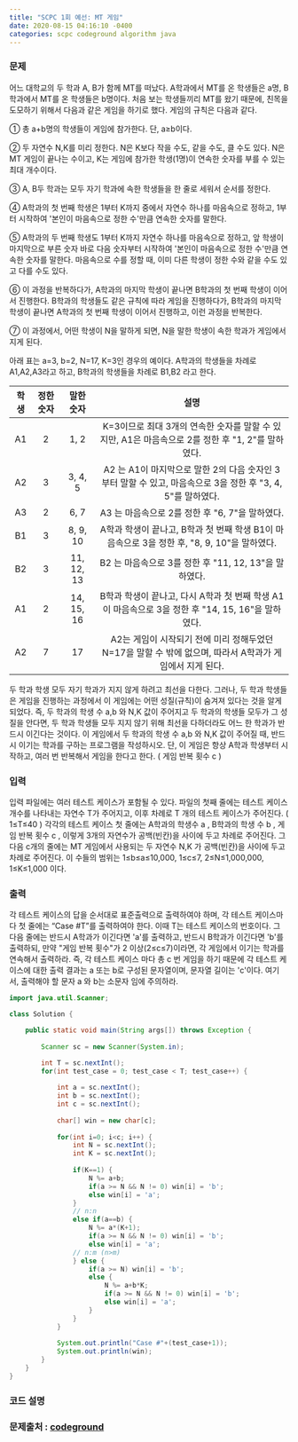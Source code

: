 ```yaml
---
title: "SCPC 1회 예선: MT 게임"
date: 2020-08-15 04:16:10 -0400
categories: scpc codeground algorithm java
---
```


### 문제
어느 대학교의 두 학과 A, B가 함께 MT를 떠났다. A학과에서 MT를 온 학생들은 a명, B학과에서 MT를 온 학생들은 b명이다.
처음 보는 학생들끼리 MT를 왔기 때문에, 친목을 도모하기 위해서 다음과 같은 게임을 하기로 했다. 게임의 규칙은 다음과 같다.

① 총 a+b명의 학생들이 게임에 참가한다. 단, a≥b이다.

② 두 자연수 N,K를 미리 정한다. N은 K보다 작을 수도, 같을 수도, 클 수도 있다.
    N은 MT 게임이 끝나는 수이고, K는 게임에 참가한 학생(1명)이 연속한 숫자를 부를 수 있는 최대 개수이다.

③ A, B두 학과는 모두 자기 학과에 속한 학생들을 한 줄로 세워서 순서를 정한다.

④ A학과의 첫 번째 학생은 1부터 K까지 중에서 자연수 하나를 마음속으로 정하고,
    1부터 시작하여 '본인이 마음속으로 정한 수'만큼 연속한 숫자를 말한다. 

⑤ A학과의 두 번째 학생도 1부터 K까지 자연수 하나를 마음속으로 정하고,
    앞 학생이 마지막으로 부른 숫자 바로 다음 숫자부터 시작하여 '본인이 마음속으로 정한 수'만큼 연속한 숫자를 말한다.
    마음속으로 수를 정할 때, 이미 다른 학생이 정한 수와 같을 수도 있고 다를 수도 있다. 

⑥ 이 과정을 반복하다가, A학과의 마지막 학생이 끝나면 B학과의 첫 번째 학생이 이어서 진행한다.
    B학과의 학생들도 같은 규칙에 따라 게임을 진행하다가,
    B학과의 마지막 학생이 끝나면 A학과의 첫 번째 학생이 이어서 진행하고, 이런 과정을 반복한다. 

⑦ 이 과정에서, 어떤 학생이 N을 말하게 되면, N을 말한 학생이 속한 학과가 게임에서 지게 된다. 

아래 표는 a=3, b=2, N=17, K=3인 경우의 예이다.
A학과의 학생들을 차례로 A1,A2,A3라고 하고, B학과의 학생들을 차례로 B1,B2 라고 한다. 

| 학생 | 정한 숫자 | 말한 숫자 | 설명 |
|:---:|:---:|:---:|:---:|
| A1 | 2 | 1, 2 | K=3이므로 최대 3개의 연속한 숫자를 말할 수 있지만, A1은 마음속으로 2를 정한 후 "1, 2"를 말하였다. |
| A2 | 3 | 3, 4, 5 | A2 는 A1이 마지막으로 말한 2의 다음 숫자인 3부터 말할 수 있고, 마음속으로 3을 정한 후 "3, 4, 5"를 말하였다. |
| A3 | 2 | 6, 7 | A3 는 마음속으로 2를 정한 후 "6, 7"을 말하였다. |
| B1 | 3 | 8, 9, 10 | A학과 학생이 끝나고, B학과 첫 번째 학생 B1이 마음속으로 3을 정한 후, "8, 9, 10"을 말하였다. |
| B2 | 3 | 11, 12, 13 | B2 는 마음속으로 3를 정한 후 "11, 12, 13"을 말하였다. |
| A1 | 2 | 14, 15, 16 | B학과 학생이 끝나고, 다시 A학과 첫 번째 학생 A1이 마음속으로 3을 정한 후 "14, 15, 16"을 말하였다. |
| A2 | 7 | 17 | A2는 게임이 시작되기 전에 미리 정해두었던 N=17을 말할 수 밖에 없으며, 따라서 A학과가 게임에서 지게 된다. |

두 학과 학생 모두 자기 학과가 지지 않게 하려고 최선을 다한다.
그러나, 두 학과 학생들은 게임을 진행하는 과정에서 이 게임에는 어떤 성질(규칙)이 숨겨져 있다는 것을 알게 되었다.
즉, 두 학과의 학생 수 a,b 와 N,K 값이 주어지고 두 학과의 학생들 모두가 그 성질을 안다면,
두 학과 학생들 모두 지지 않기 위해 최선을 다하더라도 어느 한 학과가 반드시 이긴다는 것이다.
이 게임에서 두 학과의 학생 수 a,b 와 N,K 값이 주어질 때, 반드시 이기는 학과를 구하는 프로그램을 작성하시오.
단, 이 게임은 항상 A학과 학생부터 시작하고, 여러 번 반복해서 게임을 한다고 한다. ( 게임 반복 횟수 c )


### 입력
입력 파일에는 여러 테스트 케이스가 포함될 수 있다.
파일의 첫째 줄에는 테스트 케이스 개수를 나타내는 자연수 T가 주어지고,
이후 차례로 T 개의 테스트 케이스가 주어진다. ( 1≤T≤40 )
각각의 테스트 케이스 첫 줄에는 A학과의 학생수 a , B학과의 학생 수 b , 게임 반복 횟수 c ,
이렇게 3개의 자연수가 공백(빈칸)을 사이에 두고 차례로 주어진다.
그 다음 c개의 줄에는 MT 게임에서 사용되는 두 자연수  N,K 가 공백(빈칸)을 사이에 두고 차례로 주어진다.
이 수들의 범위는  1≤b≤a≤10,000,   1≤c≤7,   2≤N≤1,000,000,   1≤K≤1,000 이다.

### 출력
각 테스트 케이스의 답을 순서대로 표준출력으로 출력하여야 하며,
각 테스트 케이스마다 첫 줄에는 “Case #T”를 출력하여야 한다. 이때 T는 테스트 케이스의 번호이다.
그 다음 줄에는 반드시 A학과가 이긴다면 'a'를 출력하고, 반드시 B학과가 이긴다면 'b'를 출력하되,
만약 "게임 반복 횟수"가 2 이상(2≤c≤7)이라면, 각 게임에서 이기는 학과를 연속해서 출력하라.
즉, 각 테스트 케이스 마다 총 c 번 게임을 하기 때문에 각 테스트 케이스에 대한 출력 결과는 a 또는 b로 구성된 문자열이며,
문자열 길이는 'c'이다. 여기서, 출력해야 할 문자 a 와 b는 소문자 임에 주의하라.

```java
import java.util.Scanner;

class Solution {

	public static void main(String args[]) throws Exception	{
		
		Scanner sc = new Scanner(System.in);

		int T = sc.nextInt();
		for(int test_case = 0; test_case < T; test_case++) {
			
			int a = sc.nextInt();
			int b = sc.nextInt();
			int c = sc.nextInt();
			
			char[] win = new char[c];
			
			for(int i=0; i<c; i++) {
				int N = sc.nextInt();
				int K = sc.nextInt();
				
				if(K==1) {
					N %= a+b;
					if(a >= N && N != 0) win[i] = 'b';
					else win[i] = 'a';
				}
				// n:n
				else if(a==b) {
					N %= a*(K+1);
					if(a >= N && N != 0) win[i] = 'b';
					else win[i] = 'a';
				// n:m (n>m)
				} else {
					if(a >= N) win[i] = 'b';
					else {
						N %= a+b*K;
						if(a >= N && N != 0) win[i] = 'b';
						else win[i] = 'a';
					}
				}
			}
			
			System.out.println("Case #"+(test_case+1));
			System.out.println(win);
		}
	}
}
```

### 코드 설명


### 문제출처 : [codeground]

[codeground]: https://www.codeground.org
